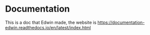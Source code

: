 # Documentation
 
This is a doc that Edwin made, the website is https://documentation-edwin.readthedocs.io/en/latest/index.html
